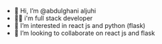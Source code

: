 - 👋 Hi, I’m @abdulghani aljuhi
- ✌🏼 i'm full stack developer
- 👀 I’m interested in react js and python (flask)
- 💞️ I’m looking to collaborate on react js and flask


<!---
abdulghanialjuhi/abdulghanialjuhi is a ✨ special ✨ repository because its `README.md` (this file) appears on your GitHub profile.
You can click the Preview link to take a look at your changes.
--->
